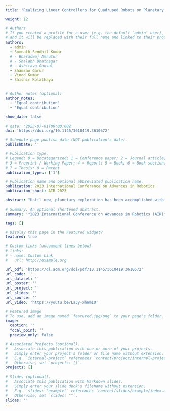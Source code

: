 ```yaml
---
title: 'Realizing Linear Controllers for Quadruped Robots on Planetary Terrains'

weight: 12

# Authors
# If you created a profile for a user (e.g. the default `admin` user), write the username (folder name) here
# and it will be replaced with their full name and linked to their profile.
authors:
  - admin
  - Somnath Sendhil Kumar
  # - Bharadwaj Amrutur
  # - Shalabh Bhatnagar
  # - Ashitava Ghosal
  - Shamrao Garur
  - Vinod Kumar
  - Shishir Kolathaya


# Author notes (optional)
author_notes:
  - 'Equal contribution'
  - 'Equal contribution'

show_date: false

# date: '2023-07-01T00:00:00Z'
doi: 'https://doi.org/10.1145/3610419.3610572'

# Schedule page publish date (NOT publication's date).
publishDate: ''

# Publication type.
# Legend: 0 = Uncategorized; 1 = Conference paper; 2 = Journal article;
# 3 = Preprint / Working Paper; 4 = Report; 5 = Book; 6 = Book section;
# 7 = Thesis; 8 = Patent
publication_types: ['1']

# Publication name and optional abbreviated publication name.
publication: 2023 International Conference on Advances in Robotics
publication_short: AIR 2023

abstract: "Until now, planetary exploration has been accomplished with wheeled vehicles, making movement in highly complex, sandy, and sloping terrain incredibly tough. On the other hand, legged robots have come a long way in the last decade and have reached a stage of development where practical applications appear to be possible. Legged robots can overcome wheeled vehicles' difficulties when exploring harsh environments like impact craters to collect critical scientific data. As a result, there is a need to develop simple, stable walking controllers given the limited power resources and reserve maximum onboard computing for scientific equipment while exploring such regions. This work proposes a walking controller for legged robots that is computationally efficient at runtime for traversing planetary terrains. We implement this walking controller on our custom built quadruped, using learned linear feedback policies that modulate the end-foot trajectories. The proposed walking controller can traverse various planetary terrains such as flat, sloped, rugged, loose, and lower-than-Earth gravity conditions in simulation environments. Our controller outperforms the baseline open-loop controller on planetary landscapes by reducing slippage and increasing stability. We have also provided preliminary hardware testing results of our controller. In addition, video results can be found at: https://youtu.be/La3y-xhWm1U"

# Summary. An optional shortened abstract.
summary: '*2023 International Conference on Advances in Robotics (AIR)*'

tags: []

# Display this page in the Featured widget?
featured: true

# Custom links (uncomment lines below)
# links:
# - name: Custom Link
#   url: http://example.org

url_pdf: 'https://dl.acm.org/doi/pdf/10.1145/3610419.3610572'
url_code: ''
url_dataset: ''
url_poster: ''
url_project: ''
url_slides: ''
url_source: ''
url_video: 'https://youtu.be/La3y-xhWm1U'

# Featured image
# To use, add an image named `featured.jpg/png` to your page's folder.
image:
  caption: ''
  focal_point: ''
  preview_only: false

# Associated Projects (optional).
#   Associate this publication with one or more of your projects.
#   Simply enter your project's folder or file name without extension.
#   E.g. `internal-project` references `content/project/internal-project/index.md`.
#   Otherwise, set `projects: []`.
projects: []

# Slides (optional).
#   Associate this publication with Markdown slides.
#   Simply enter your slide deck's filename without extension.
#   E.g. `slides: "example"` references `content/slides/example/index.md`.
#   Otherwise, set `slides: ""`.
slides: ''
---
```


<!-- empty -->
